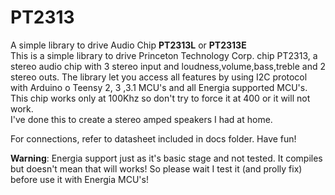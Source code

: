 PT2313
======

A simple library to drive Audio Chip **PT2313L** or **PT2313E**<br>
This is a simple library to drive Princeton Technology Corp. chip PT2313, a stereo audio chip with 3 stereo input and loudness,volume,bass,treble and 2 stereo outs.
The library let you access all features by using I2C protocol with Arduino o Teensy 2, 3 ,3.1 MCU's and all Energia supported MCU's. This chip works only at 100Khz so don't try to force it at 400 or it will not work.<br>
I've done this to create a stereo amped speakers I had at home.

For connections, refer to datasheet included in docs folder. Have fun!

**Warning**: Energia support just as it's basic stage and not tested. It compiles but doesn't mean that will works! So please wait I test it (and prolly fix) before use it with Energia MCU's!<br>
